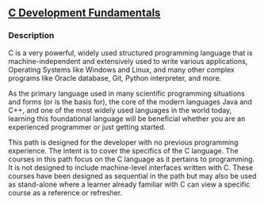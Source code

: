 ## [C Development Fundamentals](https://app.pluralsight.com/paths/skill/c-development-fundamentals)

### Description
C is a very powerful, widely used structured programming language that is machine-independent and extensively used to write various applications, Operating Systems like Windows and Linux, and many other complex programs like Oracle database, Git, Python interpreter, and more.

As the primary language used in many scientific programming situations and forms (or is the basis for), the core of the modern languages Java and C++, and one of the most widely used languages in the world today, learning this foundational language will be beneficial whether you are an experienced programmer or just getting started.

This path is designed for the developer with no previous programming experience. The intent is to cover the specifics of the C language. The courses in this path focus on the C language as it pertains to programming. It is not designed to include machine-level interfaces written with C. These courses have been designed as sequential in the path but may also be used as stand-alone where a learner already familiar with C can view a specific course as a reference or refresher.